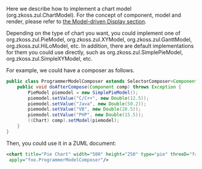 Here we describe how to implement a chart model
(<javadoc type="interface">org.zkoss.zul.ChartModel</javadoc>). For the
concept of component, model and render, please refer to [the
Model-driven Display
section]({{site.baseurl}}/zk_dev_ref/MVC/Model/List_Model#Model-driven_Display).

Depending on the type of chart you want, you could implement one of
<javadoc type="interface">org.zkoss.zul.PieModel</javadoc>,
<javadoc type="interface">org.zkoss.zul.XYModel</javadoc>,
<javadoc type="interface">org.zkoss.zul.GanttModel</javadoc>,
<javadoc type="interface">org.zkoss.zul.HiLoModel</javadoc>, etc. In
addition, there are default implementations for them you could use
directly, such as <javadoc>org.zkoss.zul.SimplePieModel</javadoc>,
<javadoc>org.zkoss.zul.SimpleXYModel</javadoc>, etc.

For example, we could have a composer as follows.

``` java
public class ProgrammerModelComposer extends SelectorComposer<Component> {
    public void doAfterCompose(Component comp) throws Exception {
        PieModel piemodel = new SimplePieModel();
        piemodel.setValue("C/C++", new Double(12.5));
        piemodel.setValue("Java", new Double(50.2));
        piemodel.setValue("VB", new Double(20.5));
        piemodel.setValue("PHP", new Double(15.5));
        ((Chart) comp).setModel(piemodel);
    }
}
```

Then, you could use it in a ZUML document:

``` xml
<chart title="Pie Chart" width="500" height="250" type="pie" threeD="false" fgAlpha="128"
 apply="foo.ProgrammerModelComposer"/>
```
